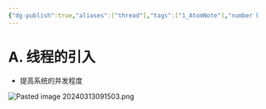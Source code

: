 ```yaml
---
{"dg-publish":true,"aliases":["thread"],"tags":["1_AtomNote"],"number headings":"auto, first-level 1, max 6, A.1.","Created-Date":"2024-03-13 09:09:06","Modified-Date":"2024-04-18 11:53:21","permalink":"/A01_Lessons/Ab04_操作系统/线程/","dgPassFrontmatter":true}
---
```





# A. 线程的引入

- 提高系统的并发程度

![Pasted image 20240313091503.png](/img/user/Z02_ObFiles/Attachments/Pasted%20image%2020240313091503.png)


